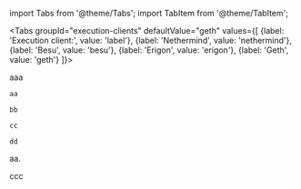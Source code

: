 import Tabs from '@theme/Tabs';
import TabItem from '@theme/TabItem';

<Tabs groupId="execution-clients" defaultValue="geth" values={[
     {label: 'Execution client:', value: 'label'},
    {label: 'Nethermind', value: 'nethermind'},
    {label: 'Besu', value: 'besu'},
    {label: 'Erigon', value: 'erigon'},
    {label: 'Geth', value: 'geth'}
    ]}>
  <TabItem value="nethermind">
   <p>aaa</p>
    <Tabs groupId="network" defaultValue="gnosis" values={[
        {label: 'Gnosis', value: 'gnosis'},
        {label: 'Chiado', value: 'chiado'}
    ]}>
      <TabItem value="gnosis">
        <Tabs groupId="protocol" defaultValue="jwt" values={[
            {label: 'JWT', value: 'jwt'},
            {label: 'IPC', value: 'ipc'}
            ]}>
                <TabItem value="jwt"><pre><code>aa</code></pre></TabItem>
                <TabItem value="ipc"><pre><code>bb</code></pre></TabItem>
            </Tabs>
      </TabItem>
      <TabItem value="chiado">
        <Tabs groupId="protocol" defaultValue="jwt" values={[
            {label: 'JWT', value: 'jwt'},
            {label: 'IPC', value: 'ipc'}
            ]}>
                <TabItem value="jwt"><pre><code>cc</code></pre></TabItem>
                <TabItem value="ipc"><pre><code>dd</code></pre></TabItem>
            </Tabs>
      </TabItem>
    </Tabs>
    <p>aa.</p>
  </TabItem>
</Tabs>

<p>ccc</p>